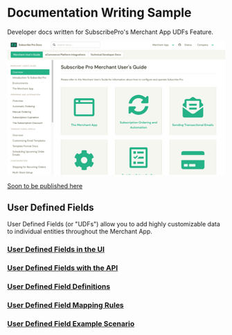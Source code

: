 
# Documentation Writing Sample
Developer docs written for SubscribePro's Merchant App UDFs Feature.

<img src="docs-homepage.png"  title="Merchant App Docs Homepage" max-width="700px"></img>

[Soon to be published here](https://docs.subscribepro.com/users/merchant-app/)

## User Defined Fields

User Defined Fields (or "UDFs") allow you to add highly customizable data to individual entities throughout the Merchant App.

### [User Defined Fields in the UI](/user-defined-fields-ui.md)

### [User Defined Fields with the API](/user-defined-fields-api-endpoints.md)

### [User Defined Field Definitions](/user-defined-field-definitions.md)

### [User Defined Field Mapping Rules](/user-defined-field-mapping-rules.md)

### [User Defined Field Example Scenario](/user-defined-field-example-scenario.md)
